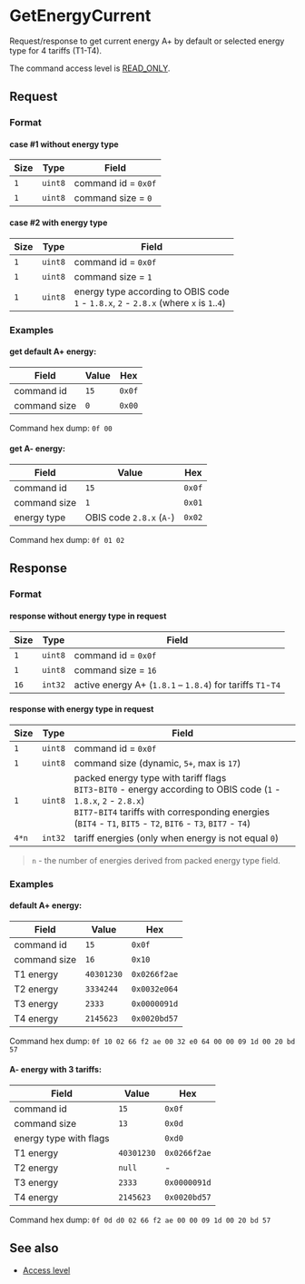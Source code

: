 # GetEnergyCurrent

Request/response to get current energy A+ by default or selected energy type for 4 tariffs (T1-T4).

The command access level is [READ_ONLY](../basics.md#command-access-level).


## Request

### Format

#### case #1 without energy type

| Size | Type    | Field               |
| ---- | ------- | ------------------- |
| `1`  | `uint8` | command id = `0x0f` |
| `1`  | `uint8` | command size = `0`  |

#### case #2 with energy type

| Size | Type    | Field                                                                                         |
| ---- | ------- | --------------------------------------------------------------------------------------------- |
| `1`  | `uint8` | command id = `0x0f`                                                                           |
| `1`  | `uint8` | command size = `1`                                                                            |
| `1`  | `uint8` | energy type according to OBIS code <br/> `1` - `1.8.x`, `2` - `2.8.x` (where `x` is `1`..`4`) |

### Examples

#### get default A+ energy:

| Field        | Value | Hex    |
| ------------ | ----- | ------ |
| command id   | `15`  | `0x0f` |
| command size | `0`   | `0x00` |

Command hex dump: `0f 00`

#### get A- energy:

| Field        | Value                    | Hex    |
| ------------ | ------------------------ | ------ |
| command id   | `15`                     | `0x0f` |
| command size | `1`                      | `0x01` |
| energy type  | OBIS code `2.8.x` (`A-`) | `0x02` |

Command hex dump: `0f 01 02`


## Response

### Format

#### response without energy type in request

| Size | Type    | Field                                                      |
| ---- | ------- | ---------------------------------------------------------- |
| `1`  | `uint8` | command id = `0x0f`                                        |
| `1`  | `uint8` | command size = `16`                                        |
| `16` | `int32` | active energy A+ (`1.8.1` – `1.8.4`) for tariffs `T1`-`T4` |

#### response with energy type in request

| Size  | Type    | Field                                                                                                                                                                                                                                        |
| ----- | ------- | -------------------------------------------------------------------------------------------------------------------------------------------------------------------------------------------------------------------------------------------- |
| `1`   | `uint8` | command id = `0x0f`                                                                                                                                                                                                                          |
| `1`   | `uint8` | command size (dynamic, `5+`, max is `17`)                                                                                                                                                                                                    |
| `1`   | `uint8` | packed energy type with tariff flags <br/> `BIT3`-`BIT0` - energy according to OBIS code (`1` - `1.8.x`, `2` - `2.8.x`) <br/> `BIT7`-`BIT4` tariffs with corresponding energies (`BIT4` - `T1`, `BIT5` - `T2`, `BIT6` - `T3`, `BIT7` - `T4`) |
| `4*n` | `int32` | tariff energies (only when energy is not equal `0`)                                                                                                                                                                                          |

> `n` - the number of energies derived from packed energy type field.

### Examples

#### default A+ energy:

| Field        | Value      | Hex          |
| ------------ | ---------- | ------------ |
| command id   | `15`       | `0x0f`       |
| command size | `16`       | `0x10`       |
| T1 energy    | `40301230` | `0x0266f2ae` |
| T2 energy    | `3334244`  | `0x0032e064` |
| T3 energy    | `2333`     | `0x0000091d` |
| T4 energy    | `2145623`  | `0x0020bd57` |

Command hex dump: `0f 10 02 66 f2 ae 00 32 e0 64 00 00 09 1d 00 20 bd 57`

#### A- energy with 3 tariffs:

| Field                  | Value      | Hex          |
| ---------------------- | ---------- | ------------ |
| command id             | `15`       | `0x0f`       |
| command size           | `13`       | `0x0d`       |
| energy type with flags |            | `0xd0`       |
| T1 energy              | `40301230` | `0x0266f2ae` |
| T2 energy              | `null`     | -            |
| T3 energy              | `2333`     | `0x0000091d` |
| T4 energy              | `2145623`  | `0x0020bd57` |

Command hex dump: `0f 0d d0 02 66 f2 ae 00 00 09 1d 00 20 bd 57`


## See also

* [Access level](../basics.md#command-access-level)
